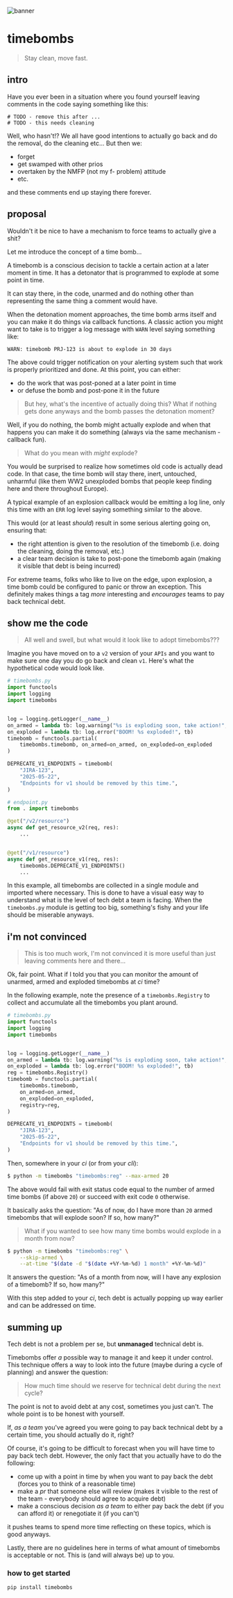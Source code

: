![banner](https://raw.githubusercontent.com/mattmezza/timebombs/master/docs/timebomb.png)

timebombs
===

> Stay clean, move fast.

## intro

Have you ever been in a situation where you found yourself leaving comments in
the code saying something like this:

```
# TODO - remove this after ...
# TODO - this needs cleaning
```

Well, who hasn't!? We all have good intentions to actually go back and do the
removal, do the cleaning etc... But then we:

- forget
- get swamped with other prios
- overtaken by the NMFP (not my f- problem) attitude
- etc.

and these comments end up staying there forever.

## proposal

Wouldn't it be nice to have a mechanism to force teams to actually give a shit?

Let me introduce the concept of a time bomb...

A timebomb is a conscious decision to tackle a certain action at a later
moment in time. It has a detonator that is programmed to explode at some point
in time.

It can stay there, in the code, unarmed and do nothing other than representing
the same thing a comment would have.

When the detonation moment approaches, the time bomb arms itself and you can
make it do things via callback functions. A classic action you might want to
take is to trigger a log message with `WARN` level saying something like:

```
WARN: timebomb PRJ-123 is about to explode in 30 days
```

The above could trigger notification on your alerting system such that work is
properly prioritized and done. At this point, you can either:

- do the work that was post-poned at a later point in time
- or defuse the bomb and post-pone it in the future

> But hey, what's the incentive of actually doing this? What if nothing gets
done anyways and the bomb passes the detonation moment?

Well, if you do nothing, the bomb might actually explode and when that happens
you can make it do something (always via the same mechanism - callback fun).

> What do you mean with *might* explode?

You would be surprised to realize how sometimes old code is
actually dead code. In that case, the time bomb will stay there, inert,
untouched, unharmful (like them WW2 unexploded bombs that people keep finding
here and there throughout Europe).

A typical example of an explosion callback would be emitting a log line, only
this time with an `ERR` log level saying something similar to the above.

This would (or at least *should*) result in some serious alerting going on,
ensuring that:

- the right attention is given to the resolution of the timebomb (i.e. doing
the cleaning, doing the removal, etc.)
- a clear team decision is take to post-pone the timebomb again (making it
visible that debt is being incurred)

For extreme teams, folks who like to live on the edge, upon explosion, a time
bomb could be configured to panic or throw an exception. This definitely makes
things a tag *more* interesting and *encourages* teams to pay back technical
debt.


## show me the code

> All well and swell, but what would it look like to adopt timebombs???

Imagine you have moved on to a `v2` version of your `APIs` and you want to
make sure one day you do go back and clean `v1`. Here's what the hypothetical
code would look like.

```python
# timebombs.py
import functools
import logging
import timebombs


log = logging.getLogger(__name__)
on_armed = lambda tb: log.warning("%s is exploding soon, take action!", tb)
on_exploded = lambda tb: log.error("BOOM! %s exploded!", tb)
timebomb = functools.partial(
    timebombs.timebomb, on_armed=on_armed, on_exploded=on_exploded
)

DEPRECATE_V1_ENDPOINTS = timebomb(
    "JIRA-123",
    "2025-05-22",
    "Endpoints for v1 should be removed by this time.",
)
```

```python
# endpoint.py
from . import timebombs

@get("/v2/resource")
async def get_resource_v2(req, res):
    ...


@get("/v1/resource")
async def get_resource_v1(req, res):
    timebombs.DEPRECATE_V1_ENDPOINTS()
    ...
```

In this example, all timebombs are collected in a single module and imported
where necessary. This is done to have a visual easy way to understand what is
the level of tech debt a team is facing. When the `timebombs.py` module is
getting too big, something's fishy and your life should be miserable anyways.

## i'm not convinced

> This is too much work, I'm not convinced it is more useful than just leaving
comments here and there...

Ok, fair point. What if I told you that you can monitor the amount of unarmed,
armed and exploded timebombs at *ci* time?

In the following example, note the presence of a `timebombs.Registry` to
collect and accumulate all the timebombs you plant around.

```python
# timebombs.py
import functools
import logging
import timebombs


log = logging.getLogger(__name__)
on_armed = lambda tb: log.warning("%s is exploding soon, take action!", tb)
on_exploded = lambda tb: log.error("BOOM! %s exploded!", tb)
reg = timebombs.Registry()
timebomb = functools.partial(
    timebombs.timebomb,
    on_armed=on_armed,
    on_exploded=on_exploded,
    registry=reg,
)

DEPRECATE_V1_ENDPOINTS = timebomb(
    "JIRA-123",
    "2025-05-22",
    "Endpoints for v1 should be removed by this time.",
)
```

Then, somewhere in your *ci* (or from your *cli*):

```bash
$ python -m timebombs "timebombs:reg" --max-armed 20
```

The above would fail with exit status code equal to the number of armed time
bombs (if above `20`) or succeed with exit code `0` otherwise.

It basically asks the question: "As of now, do I have more than `20` armed
timebombs that will explode soon? If so, how many?"

> What if you wanted to see how many time bombs would explode in a month from
now?

```bash
$ python -m timebombs "timebombs:reg" \
    --skip-armed \
    --at-time "$(date -d "$(date +%Y-%m-%d) 1 month" +%Y-%m-%d)"
```

It answers the question: "As of a month from now, will I have any explosion of
a timebomb? If so, how many?"

With this step added to your *ci*, tech debt is actually popping up way
earlier and can be addressed on time.

## summing up

Tech debt is not a problem per se, but **unmanaged** technical debt is.

Timebombs offer *a* possible way to manage it and keep it under control. This
technique offers a way to look into the future (maybe during a cycle of
planning) and answer the question:

> How much time should we reserve for technical debt during the next cycle?

The point is not to avoid debt at any cost, sometimes you just can't. The
whole point is to be honest with yourself.

If, *as a team* you've agreed you were going to pay back technical debt by a
certain time, you should actually do it, right?

Of course, it's going to be difficult to forecast when you will have time to
pay back tech debt. However, the only fact that you actually have to do the
following:

- come up with a point in time by when you want to pay back the debt (forces
you to think of a reasonable time)
- make a *pr* that someone else will review (makes it visible to the rest of
the team - everybody should agree to acquire debt)
- make a conscious decision *as a team* to either pay back the debt (if you
can afford it) or renegotiate it (if you can't)

it pushes teams to spend more time reflecting on these topics, which is good
anyways.

Lastly, there are no guidelines here in terms of what amount of timebombs is
acceptable or not. This is (and will always be) up to you.

### how to get started

```bash
pip install timebombs
```
